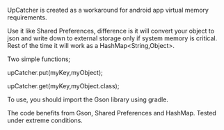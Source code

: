 UpCatcher is created as a workaround for android app virtual memory requirements.

Use it like Shared Preferences, difference is it will convert your object to json and write down to external storage only if system memory is critical. Rest of the time it will work as a HashMap<String,Object>.

Two simple functions;

upCatcher.put(myKey,myObject);

upCatcher.get(myKey,myObject.class);


To use, you should import the Gson library using gradle.

The code benefits from Gson, Shared Preferences and HashMap. 
Tested under extreme conditions.
